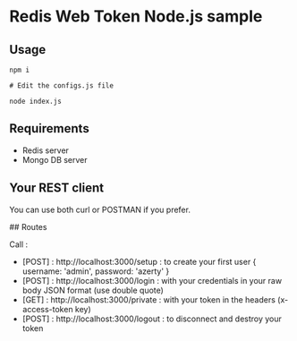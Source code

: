 # Redis Web Token Node.js sample

## Usage
```
npm i

# Edit the configs.js file

node index.js
```

## Requirements

* Redis server
* Mongo DB server

## Your REST client

You can use both curl or POSTMAN if you prefer.

## Routes

Call :

* [POST] : http://localhost:3000/setup : to create your first user { username: 'admin', password: 'azerty' }
* [POST] : http://localhost:3000/login : with your credentials in your raw body JSON format (use double quote)
* [GET]  : http://localhost:3000/private : with your token in the headers (x-access-token key)
* [POST] : http://localhost:3000/logout : to disconnect and destroy your token
